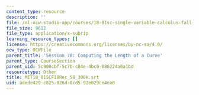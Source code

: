 ```yaml
---
content_type: resource
description: ''
file: /ol-ocw-studio-app/courses/18-01sc-single-variable-calculus-fall-2010/adede429c825026d0cd592e029ce4ea0_MIT18_01SCF10Rec_58_300k.srt
file_size: 9612
file_type: application/x-subrip
learning_resource_types: []
license: https://creativecommons.org/licenses/by-nc-sa/4.0/
ocw_type: OCWFile
parent_title: 'Session 78: Computing the Length of a Curve'
parent_type: CourseSection
parent_uid: 5c900cbf-5c7b-c84e-4bc0-086224a0a1bd
resourcetype: Other
title: MIT18_01SCF10Rec_58_300k.srt
uid: adede429-c825-026d-0cd5-92e029ce4ea0
---
```

